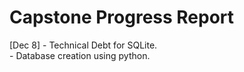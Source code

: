 # Capstone Progress Report

[Dec 8] - Technical Debt for SQLite.  
		- Database creation using python.
